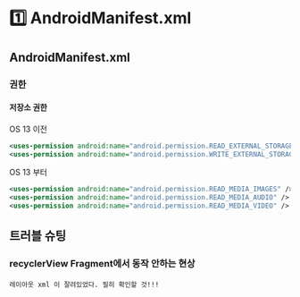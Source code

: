 # 1️⃣ AndroidManifest.xml

## AndroidManifest.xml

### 권한

#### 저장소 권한

OS 13 이전

```xml
<uses-permission android:name="android.permission.READ_EXTERNAL_STORAGE" />
<uses-permission android:name="android.permission.WRITE_EXTERNAL_STORAGE" tools:ignore="ScopedStorage" />
```

OS 13 부터

```xml
<uses-permission android:name="android.permission.READ_MEDIA_IMAGES" />
<uses-permission android:name="android.permission.READ_MEDIA_AUDIO" />
<uses-permission android:name="android.permission.READ_MEDIA_VIDEO" />
```



## 트러블 슈팅

### recyclerView Fragment에서 동작 안하는 현상

```
레이아웃 xml 이 잘려있었다. 필히 확인할 것!!!
```
